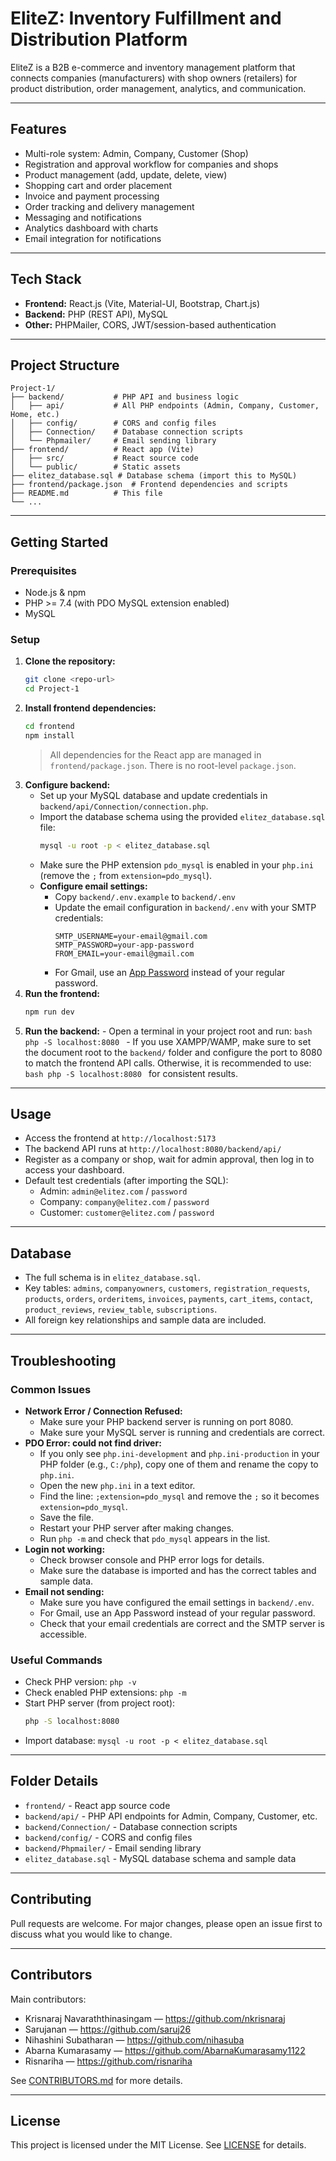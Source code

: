 

# EliteZ: Inventory Fulfillment and Distribution Platform

EliteZ is a B2B e-commerce and inventory management platform that connects companies (manufacturers) with shop owners (retailers) for product distribution, order management, analytics, and communication.

---

## Features
- Multi-role system: Admin, Company, Customer (Shop)
- Registration and approval workflow for companies and shops
- Product management (add, update, delete, view)
- Shopping cart and order placement
- Invoice and payment processing
- Order tracking and delivery management
- Messaging and notifications
- Analytics dashboard with charts
- Email integration for notifications

---

## Tech Stack
- **Frontend:** React.js (Vite, Material-UI, Bootstrap, Chart.js)
- **Backend:** PHP (REST API), MySQL
- **Other:** PHPMailer, CORS, JWT/session-based authentication

---

## Project Structure
```
Project-1/
├── backend/           # PHP API and business logic
│   ├── api/           # All PHP endpoints (Admin, Company, Customer, Home, etc.)
│   ├── config/        # CORS and config files
│   ├── Connection/    # Database connection scripts
│   └── Phpmailer/     # Email sending library
├── frontend/          # React app (Vite)
│   ├── src/           # React source code
│   └── public/        # Static assets
├── elitez_database.sql # Database schema (import this to MySQL)
├── frontend/package.json  # Frontend dependencies and scripts
├── README.md          # This file
└── ...
```

---

## Getting Started

### Prerequisites
- Node.js & npm
- PHP >= 7.4 (with PDO MySQL extension enabled)
- MySQL

### Setup
1. **Clone the repository:**
    ```bash
    git clone <repo-url>
    cd Project-1
    ```
2. **Install frontend dependencies:**
   ```bash
   cd frontend
   npm install
   ```
   > All dependencies for the React app are managed in `frontend/package.json`. There is no root-level `package.json`.
3. **Configure backend:**
    - Set up your MySQL database and update credentials in `backend/api/Connection/connection.php`.
    - Import the database schema using the provided `elitez_database.sql` file:
       ```bash
       mysql -u root -p < elitez_database.sql
       ```
    - Make sure the PHP extension `pdo_mysql` is enabled in your `php.ini` (remove the `;` from `extension=pdo_mysql`).
    - **Configure email settings:**
      - Copy `backend/.env.example` to `backend/.env`
      - Update the email configuration in `backend/.env` with your SMTP credentials:
        ```
        SMTP_USERNAME=your-email@gmail.com
        SMTP_PASSWORD=your-app-password
        FROM_EMAIL=your-email@gmail.com
        ```
      - For Gmail, use an [App Password](https://support.google.com/accounts/answer/185833) instead of your regular password.
4. **Run the frontend:**
    ```bash
    npm run dev
    ```
5. **Run the backend:**
         - Open a terminal in your project root and run:
            ```bash
            php -S localhost:8080
            ```
         - If you use XAMPP/WAMP, make sure to set the document root to the `backend/` folder and configure the port to 8080 to match the frontend API calls. Otherwise, it is recommended to use:
            ```bash
            php -S localhost:8080
            ```
            for consistent results.

---

## Usage
- Access the frontend at `http://localhost:5173`
- The backend API runs at `http://localhost:8080/backend/api/`
- Register as a company or shop, wait for admin approval, then log in to access your dashboard.
- Default test credentials (after importing the SQL):
   - Admin: `admin@elitez.com` / `password`
   - Company: `company@elitez.com` / `password`
   - Customer: `customer@elitez.com` / `password`

---

## Database
- The full schema is in `elitez_database.sql`.
- Key tables: `admins`, `companyowners`, `customers`, `registration_requests`, `products`, `orders`, `orderitems`, `invoices`, `payments`, `cart_items`, `contact`, `product_reviews`, `review_table`, `subscriptions`.
- All foreign key relationships and sample data are included.

---

## Troubleshooting


### Common Issues
- **Network Error / Connection Refused:**
   - Make sure your PHP backend server is running on port 8080.
   - Make sure your MySQL server is running and credentials are correct.
- **PDO Error: could not find driver:**
   - If you only see `php.ini-development` and `php.ini-production` in your PHP folder (e.g., `C:/php`), copy one of them and rename the copy to `php.ini`.
   - Open the new `php.ini` in a text editor.
   - Find the line: `;extension=pdo_mysql` and remove the `;` so it becomes `extension=pdo_mysql`.
   - Save the file.
   - Restart your PHP server after making changes.
   - Run `php -m` and check that `pdo_mysql` appears in the list.
- **Login not working:**
   - Check browser console and PHP error logs for details.
   - Make sure the database is imported and has the correct tables and sample data.
- **Email not sending:**
   - Make sure you have configured the email settings in `backend/.env`.
   - For Gmail, use an App Password instead of your regular password.
   - Check that your email credentials are correct and the SMTP server is accessible.

### Useful Commands
- Check PHP version: `php -v`
- Check enabled PHP extensions: `php -m`
- Start PHP server (from project root):
   ```bash
   php -S localhost:8080
   ```
- Import database: `mysql -u root -p < elitez_database.sql`

---

## Folder Details
- `frontend/` - React app source code
- `backend/api/` - PHP API endpoints for Admin, Company, Customer, etc.
- `backend/Connection/` - Database connection scripts
- `backend/config/` - CORS and config files
- `backend/Phpmailer/` - Email sending library
- `elitez_database.sql` - MySQL database schema and sample data

---

## Contributing
Pull requests are welcome. For major changes, please open an issue first to discuss what you would like to change.

---


## Contributors
Main contributors:

- Krisnaraj Navaraththinasingam — https://github.com/nkrisnaraj
- Sarujanan — https://github.com/saruj26
- Nihashini Subatharan — https://github.com/nihasuba
- Abarna Kumarasamy — https://github.com/AbarnaKumarasamy1122
- Risnariha — https://github.com/risnariha

See [CONTRIBUTORS.md](./CONTRIBUTORS.md) for more details.

---

## License
This project is licensed under the MIT License. See [LICENSE](./LICENSE) for details.
